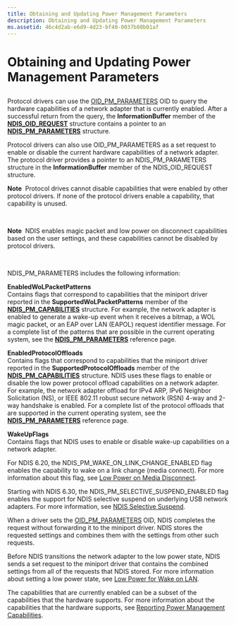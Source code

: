 ```yaml
---
title: Obtaining and Updating Power Management Parameters
description: Obtaining and Updating Power Management Parameters
ms.assetid: 46c4d2ab-e6d9-4d23-bf40-0037b80b01af
---
```


# Obtaining and Updating Power Management Parameters


## <a href="" id="ddk--nr"></a>


Protocol drivers can use the [OID\_PM\_PARAMETERS](https://msdn.microsoft.com/library/windows/hardware/ff569768) OID to query the hardware capabilities of a network adapter that is currently enabled. After a successful return from the query, the **InformationBuffer** member of the [**NDIS\_OID\_REQUEST**](https://msdn.microsoft.com/library/windows/hardware/ff566710) structure contains a pointer to an [**NDIS\_PM\_PARAMETERS**](https://msdn.microsoft.com/library/windows/hardware/ff566759) structure.

Protocol drivers can also use OID\_PM\_PARAMETERS as a set request to enable or disable the current hardware capabilities of a network adapter. The protocol driver provides a pointer to an NDIS\_PM\_PARAMETERS structure in the **InformationBuffer** member of the NDIS\_OID\_REQUEST structure.

**Note**  Protocol drives cannot disable capabilities that were enabled by other protocol drivers. If none of the protocol drivers enable a capability, that capability is unused.

 

**Note**  NDIS enables magic packet and low power on disconnect capabilities based on the user settings, and these capabilities cannot be disabled by protocol drivers.

 

NDIS\_PM\_PARAMETERS includes the following information:

<a href="" id="enabledwolpacketpatterns"></a>**EnabledWoLPacketPatterns**  
Contains flags that correspond to capabilities that the miniport driver reported in the **SupportedWoLPacketPatterns** member of the [**NDIS\_PM\_CAPABILITIES**](https://msdn.microsoft.com/library/windows/hardware/ff566748) structure. For example, the network adapter is enabled to generate a wake-up event when it receives a bitmap, a WOL magic packet, or an EAP over LAN (EAPOL) request identifier message. For a complete list of the patterns that are possible in the current operating system, see the [**NDIS\_PM\_PARAMETERS**](https://msdn.microsoft.com/library/windows/hardware/ff566759) reference page.

<a href="" id="enabledprotocoloffloads"></a>**EnabledProtocolOffloads**  
Contains flags that correspond to capabilities that the miniport driver reported in the **SupportedProtocolOffloads** member of the [**NDIS\_PM\_CAPABILITIES**](https://msdn.microsoft.com/library/windows/hardware/ff566748) structure. NDIS uses these flags to enable or disable the low power protocol offload capabilities on a network adapter. For example, the network adapter offload for IPv4 ARP, IPv6 Neighbor Solicitation (NS), or IEEE 802.11 robust secure network (RSN) 4-way and 2-way handshake is enabled. For a complete list of the protocol offloads that are supported in the current operating system, see the [**NDIS\_PM\_PARAMETERS**](https://msdn.microsoft.com/library/windows/hardware/ff566759) reference page.

<a href="" id="wakeupflags"></a>**WakeUpFlags**  
Contains flags that NDIS uses to enable or disable wake-up capabilities on a network adapter.

For NDIS 6.20, the NDIS\_PM\_WAKE\_ON\_LINK\_CHANGE\_ENABLED flag enables the capability to wake on a link change (media connect). For more information about this flag, see [Low Power on Media Disconnect](low-power-on-media-disconnect.md).

Starting with NDIS 6.30, the NDIS\_PM\_SELECTIVE\_SUSPEND\_ENABLED flag enables the support for NDIS selective suspend on underlying USB network adapters. For more information, see [NDIS Selective Suspend](ndis-selective-suspend.md).

When a driver sets the [OID\_PM\_PARAMETERS](https://msdn.microsoft.com/library/windows/hardware/ff569768) OID, NDIS completes the request without forwarding it to the miniport driver. NDIS stores the requested settings and combines them with the settings from other such requests.

Before NDIS transitions the network adapter to the low power state, NDIS sends a set request to the miniport driver that contains the combined settings from all of the requests that NDIS stored. For more information about setting a low power state, see [Low Power for Wake on LAN](low-power-for-wake-on-lan.md).

The capabilities that are currently enabled can be a subset of the capabilities that the hardware supports. For more information about the capabilities that the hardware supports, see [Reporting Power Management Capabilities](reporting-power-management-capabilities.md).

 

 





